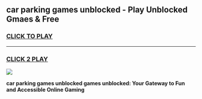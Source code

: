 
## car parking games unblocked - Play Unblocked Gmaes & Free
<h3>
<a href="https://news.freeplayer.one?title=car_parking_games_unblocked&ref=16F">CLICK TO PLAY</a></h3>
<hr>

<h3>
<a href="https://news.freeplayer.one?title=car_parking_games_unblocked&ref=16F">CLICK 2 PLAY</a>
  
</h3>

<a href="https://news.freeplayer.one?title=car_parking_games_unblocked&ref=16F/"><img src="https://clearcache.store/games.png"></a>


**car parking games unblocked games unblocked: Your Gateway to Fun and Accessible Online Gaming**
